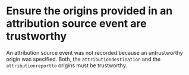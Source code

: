 # Ensure the origins provided in an attribution source event are trustworthy

An attribution source event was not recorded because an untrustworthy origin was specified.
Both, the `attributiondestination` and the `attributionreportto` origins must be
trustworthy.
